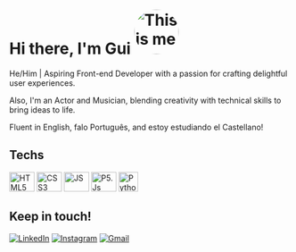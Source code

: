 <!-- Apresentação -->
<div>
  <h1>Hi there, I'm Gui <img alt="This is me" height="80" style="border-radius:50px;" src="https://drive.google.com/file/d/1tb-juNib1pTkXI9EJl5uOuNY9rVaiqjr/view?usp=drive_link"></h1>
  <p>He/Him | Aspiring Front-end Developer with a passion for crafting delightful user experiences.</p>
  <p>Also, I'm an Actor and Musician, blending creativity with technical skills to bring ideas to life.</p>
  <p>Fluent in English, falo Português, and estoy estudiando el Castellano!</p>
</div>

<!-- Skills -->
<div>
  <h2>Techs</h2>
  <img alt="HTML5" height="35" width="45" src="https://cdn.jsdelivr.net/gh/devicons/devicon/icons/html5/html5-plain-wordmark.svg"/>
  <img alt="CSS3" height="35" width="45" src="https://cdn.jsdelivr.net/gh/devicons/devicon/icons/css3/css3-plain-wordmark.svg"/>
  <img alt="JS" height="35" width="45" src="https://cdn.jsdelivr.net/gh/devicons/devicon/icons/javascript/javascript-plain.svg"/>
  <img alt="P5.Js" height="35" width="45" src="https://p5js.org/assets/img/p5js.svg"/>
  <img alt="Python" height="35" width="auto" src="https://s3.dualstack.us-east-2.amazonaws.com/pythondotorg-assets/media/files/python-logo-only.svg"/>
</div>

<!-- Social Medias -->
<div>
  <h2>Keep in touch!</h2>
  <a href="https://www.linkedin.com/in/guilhermegaddini" target="_blank"><img alt="LinkedIn" src="https://img.shields.io/badge/-LinkedIn-%230077B5?style=for-the-badge&logo=linkedin&logoColor=white"></a> 
  <a href="https://instagram.com/guilhermegaddini" target="_blank"><img alt="Instagram" src="https://img.shields.io/badge/-Instagram-%23E4405F?style=for-the-badge&logo=instagram&logoColor=white"></a>
  <a href="mailto:guilhermegaddini@duck.com"><img alt="Gmail" src="https://img.shields.io/badge/-Gmail-%23333?style=for-the-badge&logo=gmail&logoColor=white"></a>
</div>
